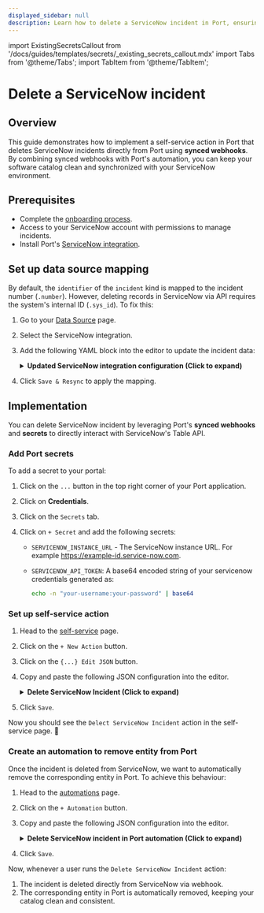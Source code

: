 ```yaml
---
displayed_sidebar: null
description: Learn how to delete a ServiceNow incident in Port, ensuring your catalog is clean and synchronized with your ServiceNow environment.
---
```


import ExistingSecretsCallout from '/docs/guides/templates/secrets/_existing_secrets_callout.mdx'
import Tabs from '@theme/Tabs';
import TabItem from '@theme/TabItem';

# Delete a ServiceNow incident

## Overview
This guide demonstrates how to implement a self-service action in Port that deletes ServiceNow incidents directly from Port using **synced webhooks**.
By combining synced webhooks with Port's automation, you can keep your software catalog clean and synchronized with your ServiceNow environment.


## Prerequisites

- Complete the [onboarding process](/getting-started/overview).
- Access to your ServiceNow account with permissions to manage incidents.
- Install Port's [ServiceNow integration](https://docs.port.io/build-your-software-catalog/sync-data-to-catalog/incident-management/servicenow).


## Set up data source mapping

By default, the `identifier` of the `incident` kind is mapped to the incident number (`.number`). However, deleting records in ServiceNow via API requires the system's internal ID (`.sys_id`). To fix this:

1. Go to your [Data Source](https://app.getport.io/settings/data-sources) page.
2. Select the ServiceNow integration.
3. Add the following YAML block into the editor to update the incident data:

    <details>
    <summary><b>Updated ServiceNow integration configuration (Click to expand)</b></summary>
    ```yaml showLineNumbers
    resources:
    - kind: incident
        selector:
        query: 'true'
        apiQueryParams:
            sysparmDisplayValue: 'true'
            sysparmExcludeReferenceLink: 'false'
        port:
        entity:
            mappings:
            # highlight-next-line
            identifier: .sys_id
            title: .short_description
            blueprint: '"servicenowIncident"'
            properties:
                category: .category
                reopenCount: .reopen_count
                severity: .severity
                assignedTo: .assigned_to.link
                urgency: .urgency
                contactType: .contact_type
                createdOn: '.sys_created_on | (strptime("%Y-%m-%d %H:%M:%S") | strftime("%Y-%m-%dT%H:%M:%SZ"))'
                createdBy: .sys_created_by
                isActive: .active
                priority: .priority
    ```
    </details>
    
4. Click `Save & Resync` to apply the mapping.


## Implementation

You can delete ServiceNow incident by leveraging Port's **synced webhooks** and **secrets** to directly interact with ServiceNow's Table API.

### Add Port secrets

To add a secret to your portal:

1. Click on the `...` button in the top right corner of your Port application.

2. Click on **Credentials**.

3. Click on the `Secrets` tab.

4. Click on `+ Secret` and add the following secrets:
    - `SERVICENOW_INSTANCE_URL` - The ServiceNow instance URL. For example https://example-id.service-now.com.
    - `SERVICENOW_API_TOKEN`: A base64 encoded string of your servicenow credentials generated as:
    
        ```bash showLineNumbers
        echo -n "your-username:your-password" | base64
        ```

### Set up self-service action

1. Head to the [self-service](https://app.getport.io/self-serve) page.
2. Click on the `+ New Action` button.
3. Click on the `{...} Edit JSON` button.
4. Copy and paste the following JSON configuration into the editor.

    <details>
    <summary><b>Delete ServiceNow Incident (Click to expand)</b></summary>

    ```json showLineNumbers
    {
        "identifier": "delect_servicenow_incident",
        "title": "Delect ServiceNow Incident",
        "icon": "Servicenow",
        "description": "Deletes an incident from the ServiceNow incident table using a unique system ID",
        "trigger": {
            "type": "self-service",
            "operation": "DELETE",
            "userInputs": {
            "properties": {},
            "required": [],
            "order": []
            },
            "blueprintIdentifier": "servicenowIncident"
        },
        "invocationMethod": {
            "type": "WEBHOOK",
            "url": "{{.secrets.SERVICENOW_INSTANCE_URL}}/api/now/table/incident/{{.entity.identifier}}",
            "agent": false,
            "synchronized": true,
            "method": "DELETE",
            "headers": {
            "RUN_ID": "{{ .run.id }}",
            "Content-Type": "application/json",
            "Accept": "application/json",
            "Authorization": "Basic {{.secrets.SERVICENOW_API_TOKEN}}"
            },
            "body": {}
        },
        "requiredApproval": false
    }
    ```
    </details>

5. Click `Save`.

Now you should see the `Delect ServiceNow Incident` action in the self-service page. 🎉

### Create an automation to remove entity from Port

Once the incident is deleted from ServiceNow, we want to automatically remove the corresponding entity in Port. To achieve this behaviour:

1. Head to the [automations](https://app.getport.io/settings/automations) page.

2. Click on the `+ Automation` button.

3. Copy and paste the following JSON configuration into the editor.

    <details>
    <summary><b>Delete ServiceNow incident in Port automation (Click to expand)</b></summary>

    ```json showLineNumbers
    {
        "identifier": "servicenow_incident_delete_sync_status",
        "title": "Remove Deleted Incident from Port",
        "description": "Removes the deleted entity in Port when after it is deleted from ServiceNow",
        "trigger": {
            "type": "automation",
            "event": {
            "type": "RUN_UPDATED",
            "actionIdentifier": "delect_servicenow_incident"
            },
            "condition": {
            "type": "JQ",
            "expressions": [
                ".diff.after.status == \"SUCCESS\""
            ],
            "combinator": "and"
            }
        },
        "invocationMethod": {
            "type": "WEBHOOK",
            "url": "https://api.port.io/v1/blueprints/{{.event.diff.after.blueprint.identifier}}/entities/{{.event.diff.after.entity.identifier}}",
            "agent": false,
            "synchronized": true,
            "method": "DELETE",
            "headers": {
            "RUN_ID": "{{.event.diff.after.id}}",
            "Content-Type": "application/json",
            "Accept": "application/json"
            },
            "body": {}
        },
        "publish": true
    }
    ```
    </details>

4. Click `Save`.

Now, whenever a user runs the `Delete ServiceNow Incident` action:

1. The incident is deleted directly from ServiceNow via webhook.
2. The corresponding entity in Port is automatically removed, keeping your catalog clean and consistent.
